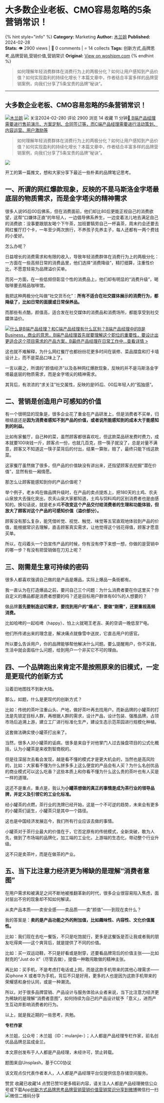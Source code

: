 # 大多数企业老板、CMO容易忽略的5条营销常识！
{% hint style="info" %}
**Category:** Marketing
**Author:** [木兰姐](https://www.woshipm.com/u/951849)
**Published:** 2024-02-28  
**Stats:** 👁️ 2900 views | 💬 0 comments | ⭐ 14 collects
**Tags:** 创新方式,品牌思考,品牌营销,营销价值,营销常识
**Original:** [View on woshipm.com](https://www.woshipm.com/marketing/6000459.html)
{% endhint %}
> 如何理解年轻消费群体在消费行为上的两极分化？如何让用户感知到产品价值？如何实现盈利的持续化增长？本篇文章中，作者结合丰富多样的品牌营销案例，向我们分享了5条宝贵的品牌“秘诀”。

---

## 大多数企业老板、CMO容易忽略的5条营销常识！

[![](https://image.woshipm.com/wp-files/2019/09/NZXQUIXpA3xD3UoEUAj7.png!/both/72x72)](https://www.woshipm.com/u/951849)[木兰姐](https://www.woshipm.com/u/951849) ![](https://static.woshipm.com/tag/1121_1@2x.png) 关注2024-02-280 评论 2900 浏览 14 收藏 11 分钟[🔗 B端产品经理需要进行售前演示、方案定制、合同签订等，而C端产品经理需要进行活动策划、内容运营、用户激励等](https://ke.qidianla.com/courses/bcpm)

> 如何理解年轻消费群体在消费行为上的两极分化？如何让用户感知到产品价值？如何实现盈利的持续化增长？本篇文章中，作者结合丰富多样的品牌营销案例，向我们分享了5条宝贵的品牌“秘诀”。

![](https://image.yunyingpai.com/wp/2024/02/szHqZQH2cdP2rS2P9mJf.jpg)

开工的第一篇推文，想和大家分享下最近一些朴素的品牌笔记思考。

## 一、所谓的网红爆款现象，反映的不是马斯洛金字塔最底层的物质需求，而是金字塔尖的精神需求

很多人说95后00后佛系，但在消费面前，他们却比80后更能正视自己的消费欲望，这帮“口嫌体正直”的年轻人，一边倡导佛系养生，一边变着法儿地去满足自己的消费欲：没事要跟朋友喝个下午茶，加班要犒劳自己一杯喜茶，周末约会还要去网红餐厅打个卡，一年至少两次旅行，不养孩子先养主子，每人还都有一两个费钱的小爱好。

怎么办呢？

日益增长的消费需求和有限的收入，导致年轻消费群体在消费行为上的两极分化：一方面在一些高频日常的消费品里，他们选择“消费降级”，精打细算，注重性价比，不愿意轻易为品牌溢价买单。

而另一方面，在一些低频但彰显个性的消费品上，他们却有明显的“消费升级”，喝咖啡要去精品咖啡馆。

我把这种两极分化叫做“社交货币化”：**所有不适合在社交媒体展示的消费行为，都降级了，比如日常的面膜或日常保养品。**

而那些有点酷，颜值高，适合发在社交媒体的消费品和消费场所，都能享受到社交媒体溢价。

[![](https://image.woshipm.com/2023/07/27/6f50fd24-2c7f-11ee-875d-00163e0b5ff3.png)什么是B端产品经理？和C端产品经理有什么区别？B端产品经理中的B是Business，商业的意思，B端产品经理首先就要理解这个职位的重要性，要设计出更适合这个项目需求的产品方案，B最终产品经理在日常工作中...查看详情 >](https://ke.qidianla.com/courses/bcpm)

这也就不难解释，为什么网红餐厅也都纷纷花更多时间在装修、菜品摆盘和打卡墙设计上，而不是菜品口味上了。

一言以蔽之，所谓的“颜值经济”以及各种网红爆款现象，反映的并不是马斯洛金字塔最底层的物质需求，而是金字塔尖的精神需求。

其背后，有浓浓的“求关注”社交属性，反映的是95后、00后年轻人的“孤独感”。

## 二、营销是创造用户可感知的价值

有一个很明显的现象是，很多企业花了重金在产品研发上，但是消费者不买单，归根结底还是**因为消费者感知不到产品的价值，或者说所能感知到的成本大于能感知到的利益。**

比如有家餐厅，自己种的菜，虽然顾客都很喜欢吃，但这款菜品研发费时费力，成本就要100块钱一斤，顾客点一份，也就几百克，捞一筷子就没了，总是对量不满意，顾客又不知道这一筷子菜背后的付出，结果一算账，赔了，最终只能下线这款菜。

这家餐厅虽然做了很多，但产品的价值缺没有讲出来，还指望顾客去挖掘“潜在价值”，显然有些一厢情愿。

那怎么让顾客能感知到你的产品价值呢？

举个例子，老乡鸡在做品牌升级时，在产品的卖点提炼上，把180天的土鸡、农夫山泉放大去强化突出，农夫山泉大家都知道，土鸡与饲料鸡的区别消费者也是由感知的。换句话说，就是老乡鸡**不改变这个产品交付给消费者的生理和功能体验，但放大了顾客对这个产品的可感知价值（溢价部分）。**

顾客没有那么复杂，能凭借听觉、视觉、触觉、味觉等五官直观地体验到产品的价值，能根据常识去理解，直击顾客真实需求，让他觉得这个钱花得值，顾客才愿意买单。

所以，在闷着头一个劲宣传产品的时候，你有没有停下来想一想，你做的是营销中的哪一步？有没有把营销做在刀刃上呢？

## 三、刚需是生意可持续的密码

很多人都喜欢强调自己做的是产品是爆品，实际上爆品一条街都有。

我一直认为在打造爆品之前，要问自己三个问题：为什么消费者要在你这里买？你自定义的爆品都是消费者想要的吗？还是目标用户群体有60%的人想要的？

做品牌**首先要制造迫切需求，要找到用户的“痛点”、要做“刚需”，还要重视高频消费。**

比如哈啤的一起哈啤（happy）、怕上火就喝王老吉、美的空调一晚低至1°电。

他们所传递出来的理念是，解决痛点就像雪中送炭，它直击用户的感官。

所以要么告诉用户，你的品牌能够帮他解决什么问题。要么提醒用户，你不买我，生活中就会面临什么问题，给到用户一个非买它不可的理由。

## 四、一个品牌跑出来肯定不是按照原来的旧模式，一定是更现代的创新方式

沿着旧地图找不到新大陆。

那么，如题，什么是更现代的创新方式？

比如：传统的茶叶注重山头、产地，做好茶叶再去找用户。而新品牌的小罐茶的打法是先锁定目标人群，再根据人群的需求，设计产品，设计包装、强推品牌，占领市场后追溯上游，建立工厂进行标准化生产，建设生态示范茶园进行规模化种植。

这套做法确实使小罐茶打出来了。

当然，很多人对小罐茶的诟病，很多是来自于对他掌门人过去操盘项目的公式化概括，认为小罐茶是来收割智商税的。

但是往深层次去看会发现，越是看不懂的模式才是更大机会的，当然也是高风险的，比如：大家看不懂为什么拼多多上这么便宜的产品会有人买？为什么名创优品的商业模式可以这么吃香？这些本质上和你看不懂为什么这么贵的茶叶也有人买是一样的道理。

这还不是重点，重点是，我认为**小罐茶想做的真正的事情是成为茶行业的领导品牌，并定义及引领它的工业化标准。**

经小罐茶的点燃，茶行业的洗牌已经开始，这是一个不可逆的趋势，未来会有更多的小罐茶们诞生，小罐茶只是其中一个路径。

这也是中国经济发展迄今，我们所有行业应该去做的事情。

小罐茶对于茶行业最大的价值在于，它否定原有的传统模式，全新突破，敢为人先，做到了市场端的品牌化，加工端的工业化，上游端的生态化，带动整个行业升级。

这不只是卖茶叶，而是在做茶的产业。

## 五、当下比注意力经济更为稀缺的是理解“消费者意图”

在用户需求和被满足之间不断地被推翻革新的时代，很多企业很容易陷入焦虑，面对层出不穷的现象却不知如何解读。

从卖产品本质——卖安全感——卖品质——卖“颜值”——到现在卖什么？

我的答案是：**卖的是产品功能之外的附加值，比如趣味性、内容性、文化价值属性。**

比如：我们现在去吃一餐饭，不只是吃饱就行，更多是这餐饭是否让我或者我的朋友吃得爽——这个爽背后，就是提供了不同的价值。

比如：买一双运动鞋，不只是好看或是耐穿，还要看品牌背后的价值主张——比如耐克的“Just do it”（尽管去做），提倡一种敢闯敢做的精神主张。

再比如：买手机，不是考虑打电话或上网，而是这款手机带来的其他心理需求——买iphone X 或者华为手机，背后不只是好用，更多的人也是因为这款手机带来的荣耀感和身份认同，或是一种潮流。

所以，对于很多品牌营销、产品设计与服务体验从业者来说，当下比注意力经济更为稀缺的是理解“消费者意图”，如何持续为自己的产品设计赋予「意义」，进而产生互动并影响消费者的行为。

以上，就是我近期的一些思考，共勉。

**专栏作家**

木兰姐，公众号：木兰姐（ID：mulanjie-）；人人都是产品经理专栏作家，前名创优品品牌总监成金兰。

本文原创发布于人人都是产品经理，未经许可，禁止转载。

题图来自Unsplash，基于CC0协议

该文观点仅代表作者本人，人人都是产品经理平台仅提供信息存储空间服务。

赞赏 收藏已收藏14 点赞已赞10更多精彩内容，请关注人人都是产品经理微信公众号或下载App[创新方式](https://www.woshipm.com/tag/%e5%88%9b%e6%96%b0%e6%96%b9%e5%bc%8f)[品牌思考](https://www.woshipm.com/tag/%e5%93%81%e7%89%8c%e6%80%9d%e8%80%83)[品牌营销](https://www.woshipm.com/tag/%e5%93%81%e7%89%8c%e8%90%a5%e9%94%80)[营销价值](https://www.woshipm.com/tag/%e8%90%a5%e9%94%80%e4%bb%b7%e5%80%bc)[营销常识](https://www.woshipm.com/tag/%e8%90%a5%e9%94%80%e5%b8%b8%e8%af%86)[分享到微博](https://service.weibo.com/share/share.php?appkey=2775287854&title=大多数企业老板、CMO容易忽略的5条营销常识！&url=https://www.woshipm.com/marketing/6000459.html&pic=https://image.yunyingpai.com/wp/2024/02/szHqZQH2cdP2rS2P9mJf.jpg)微信扫一扫![微信二维码](https://api.pwmqr.com/qrcode/create/?url=https://www.woshipm.com/marketing/6000459.html)分享